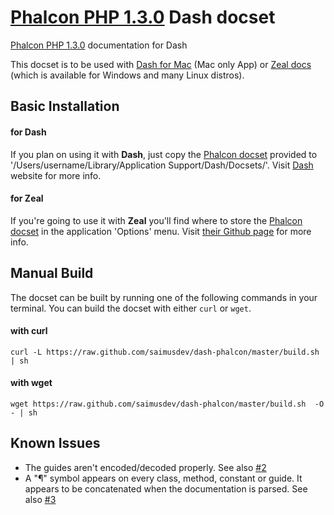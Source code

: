 # [Phalcon PHP 1.3.0](http://foundation.zurb.com) Dash docset


[Phalcon PHP 1.3.0](http://phalconphp.com/en/) documentation for Dash

This docset is to be used with [Dash for Mac](http://kapeli.com/dash) (Mac only App) or [Zeal docs]( http://zealdocs.org) (which is available for Windows and many Linux distros).

## Basic Installation

#### for Dash

If you plan on using it with **Dash**, just copy the [Phalcon docset](https://github.com/simioprg/dash-phalcon/releases/download/v1.0.2/Phalcon.zip) provided to '/Users/username/Library/Application Support/Dash/Docsets/'. Visit [Dash](http://kapeli.com/dash) website for more info.

#### for Zeal

If you're going to use it with **Zeal** you'll find where to store the [Phalcon docset](https://github.com/simioprg/dash-phalcon/releases/download/v1.0.2/Phalcon.zip) in the application 'Options' menu. Visit [their Github page](https://github.com/jkozera/zeal) for more info. 


## Manual Build

The docset can be built by running one of the following commands in your terminal. You can build the docset with either `curl` or `wget`.

#### with curl

`curl -L https://raw.github.com/saimusdev/dash-phalcon/master/build.sh | sh`

#### with wget

`wget https://raw.github.com/saimusdev/dash-phalcon/master/build.sh  -O - | sh`


## Known Issues

* The guides aren't encoded/decoded properly. See also [#2](/../../issues/2)
* A "¶" symbol appears on every class, method, constant or guide. It appears to be concatenated when the documentation is parsed. See also [#3](/../../issues/3)
